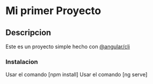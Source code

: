 # Mi primer Proyecto
## Descripcion
Este es un proyecto simple hecho con [@angular/cli](https://angular.cli)
### Instalacion
Usar el comando [npm install]
Usar el comando [ng serve]